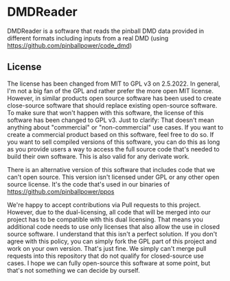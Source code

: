 # DMDReader

DMDReader is a software that reads the pinball DMD data provided in different formats including inputs from a real DMD (using https://github.com/pinballpower/code_dmd)

## License
The license has been changed from MIT to GPL v3 on 2.5.2022. In general, I'm not a big fan of the GPL and rather prefer the more open MIT license. 
However, in similar products open source software has been used to create close-source software that should replace existing open-source software. 
To make sure that won't happen with this software, the license of this software has been changed to GPL v3. Just to clarify: That doesn't mean 
anything about "commercial" or "non-commercial" use cases. If you want to create a commercial product based on this software, feel free to do so. 
If you want to sell compiled versions of this software, you can do this as long as you provide users a way to access the full source code that's 
needed to build their own software. This is also valid for any derivate work.

There is an alternative version of this software that includes code that we can't open source. This version isn't licensed under GPL or any other open source license.  It's the code that's used in our binaries of https://github.com/pinballpower/ppos 

We're happy to accept contributions via Pull requests to this project. However, due to the dual-licensing, all code that will be merged into our project
has to be compatible with this dual licensing. That means you additional code needs to use only licenses that also allow the use in closed source software.
I understand that this isn't a perfect solution. If you don't agree with this policy, you can simply fork the GPL part of this project and work on your own 
version. That's just fine. We simply can't merge pull requests into this repository that do not qualify for closed-source use cases.
I hope we can fully open-source this software at some point, but that's not something we can decide by ourself.
